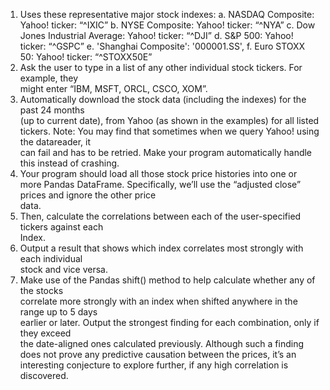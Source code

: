 
1. Uses	these	representative	major	stock	indexes:
a. NASDAQ	Composite:	Yahoo!	ticker:	“^IXIC”
b. NYSE	Composite:	Yahoo!	ticker:	“^NYA”
c. Dow	Jones	Industrial	Average:	Yahoo!	ticker:	“^DJI”
d. S&P	500:	Yahoo!	ticker:	“^GSPC”
e. 'Shanghai	Composite':	'000001.SS',
f. Euro	STOXX	50:	Yahoo!	ticker:	“^STOXX50E”
2. Ask	the	user	to	type	in a	list	of	any other individual stock	tickers.		For	example,	they	
might	enter	“IBM,	MSFT,	ORCL,	CSCO,	XOM”.
3. Automatically	download	the	stock	data	(including	the	indexes)	for	the	past	24 months	
(up	to	current	date),	from	Yahoo	(as	shown	in	the	examples) for	all	listed	tickers.
Note:	You	may	find	that	sometimes	when	we	query	Yahoo!	using	the	datareader,	it	
can	fail	and	has	to	be	retried.		Make	your	program	automatically	handle	this	instead	
of	crashing.
4. Your	program	should	load	all	those stock	price	histories	into	one	or	more Pandas	
DataFrame. Specifically,	we’ll	use	the	“adjusted	close”	prices and	ignore	the	other	price	
data.
5. Then,	calculate	the	correlations	between	each	of	the	user-specified tickers	against	each	
Index.
6. Output	a	result	that	shows	which	index	correlates	most	strongly	with	each	individual	
stock	and vice	versa.
7. Make	use	of	the	Pandas	shift()	method	to	help	calculate	whether	any	of	the	stocks	
correlate	more	strongly	with	an	index	when	shifted	anywhere	in	the	range	up	to	5 days	
earlier	or	later.		Output	the	strongest	finding	for	each	combination,	only	if	they	exceed	
the	date-aligned	ones	calculated	previously.	Although	such	a	finding	does	not prove	any	
predictive	causation	between	the	prices,	it’s	an	interesting	conjecture	to	explore
further,	if	any	high	correlation	is	discovered.
